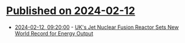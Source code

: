 # [Published on 2024-02-12](index.md)

* [2024-02-12, 09:20:00](https://soylentnews.org/article.pl?sid=24/02/11/0854205&from=rss) - [UK's Jet Nuclear Fusion Reactor Sets New World Record for Energy Output](https://soylentnews.org/article.pl?sid=24/02/11/0854205&from=rss)
